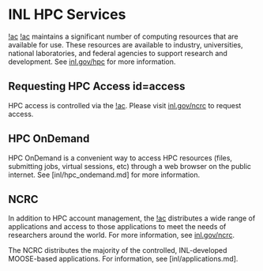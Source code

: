# INL HPC Services

[!ac](INL) [!ac](HPC) maintains a significant number of computing resources that are available
for use. These resources are available to industry, universities, national laboratories, and
federal agencies to support research and development. See [inl.gov/hpc](https://inl.gov/hpc)
for more information.

## Requesting HPC Access id=access

HPC access is controlled via the [!ac](NCRC). Please visit [inl.gov/ncrc](https://inl.gov/ncrc)
to request access.

## HPC OnDemand

HPC OnDemand is a convenient way to access HPC resources (files, submitting jobs, virtual sessions, etc)
through a web browser on the public internet. See [inl/hpc_ondemand.md] for more information.

## NCRC

In addition to HPC account management, the [!ac](NCRC) distributes a wide range of applications and access
to those applications to meet the needs of researchers around the world. For more information,
see [inl.gov/ncrc](https://inl.gov/ncrc).

The NCRC distributes the majority of the controlled, INL-developed MOOSE-based applications. For information, see
[inl/applications.md].

